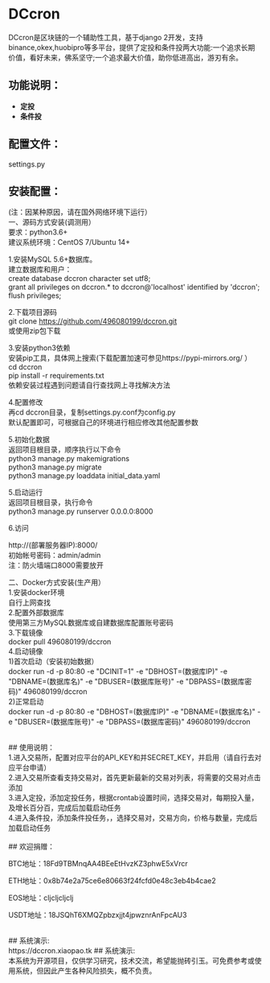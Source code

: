 # DCcron
DCcron是区块链的一个辅助性工具，基于django 2开发，支持binance,okex,huobipro等多平台，提供了定投和条件投两大功能:一个追求长期价值，看好未来，佛系坚守;一个追求最大价值，助你低进高出，游刃有余。
## 功能说明：
- __定投__
- __条件投__
## 配置文件：
settings.py
## 安装配置：
(注：因某种原因，请在国外网络环境下运行）<br>
一、源码方式安装(调测用）<br>
要求：python3.6+<br>
建议系统环境：CentOS 7/Ubuntu 14+

1.安装MySQL 5.6+数据库。<br>
建立数据库和用户：<br>
create database dccron character set utf8;<br>
grant all privileges on dccron.\* to dccron@'localhost' identified by 'dccron';<br>
flush privileges;<br>


2.下载项目源码<br>
git clone https://github.com/496080199/dccron.git<br>
或使用zip包下载<br>

3.安装python3依赖<br>
安装pip工具，具体网上搜索(下载配置加速可参见https://pypi-mirrors.org/ ）<br>
cd dccron<br>
pip install -r requirements.txt<br>
依赖安装过程遇到问题请自行查找网上寻找解决方法<br>

4.配置修改<br>
再cd dccron目录，复制settings.py.conf为config.py<br>
默认配置即可，可根据自己的环境进行相应修改其他配置参数<br>

5.初始化数据<br>
返回项目根目录，顺序执行以下命令<br>
python3 manage.py makemigrations<br>
python3 manage.py migrate<br>
python3 manage.py loaddata initial_data.yaml<br>

5.启动运行<br>
返回项目根目录，执行命令<br>
python3 manage.py runserver 0.0.0.0:8000<br>



6.访问<br>

http://(部署服务器IP):8000/<br>
初始帐号密码：admin/admin<br>
注：防火墙端口8000需要放开<br>

二、Docker方式安装(生产用）<br>
1.安装docker环境<br>
自行上网查找<br>
2.配置外部数据库<br>
使用第三方MySQL数据库或自建数据库配置账号密码<br>
3.下载镜像<br>
docker pull 496080199/dccron<br>
4.启动镜像<br>
1)首次启动（安装初始数据）<br>
docker run -d -p 80:80 -e "DCINIT=1" -e "DBHOST=(数据库IP)" -e "DBNAME=(数据库名)" -e "DBUSER=(数据库账号)" -e "DBPASS=(数据库密码)" 496080199/dccron<br>
2)正常启动<br>
docker run -d -p 80:80 -e "DBHOST=(数据库IP)" -e "DBNAME=(数据库名)" -e "DBUSER=(数据库账号)" -e "DBPASS=(数据库密码)" 496080199/dccron<br>

<br>
## 使用说明：<br>
1.进入交易所，配置对应平台的API_KEY和并SECRET_KEY，并启用（请自行去对应平台申请）<br>
2.进入交易所查看支持交易对，首先更新最新的交易对列表，将需要的交易对点击添加<br>
3.进入定投，添加定投任务，根据crontab设置时间，选择交易对，每期投入量，及增长百分百，完成后加载启动任务<br>
4.进入条件投，添加条件投任务，，选择交易对，交易方向，价格与数量，完成后加载启动任务<br>
<br>
## 欢迎捐赠：<br>
<p>BTC地址：18Fd9TBMnqAA4BEeEtHvzKZ3phwE5xVrcr</p>
<p>ETH地址：0x8b74e2a75ce6e80663f24fcfd0e48c3eb4b4cae2</p>
<p>EOS地址：cljcljcljclj</p>
<p>USDT地址：18JSQhT6XMQZpbzxjjt4jpwznrAnFpcAU3</p>
<br>
## 系统演示:<br>
https://dccron.xiaopao.tk
## 系统演示:<br>
本系统为开源项目，仅供学习研究，技术交流，希望能抛砖引玉。可免费参考或使用系统，但因此产生各种风险损失，概不负责。<br>
